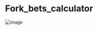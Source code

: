 # Fork_bets_calculator

![image](https://github.com/mpshmakov/Fork_bets_calculator/assets/104257422/05162c1f-74fb-4732-9f4b-f62cd05b1bd1)
